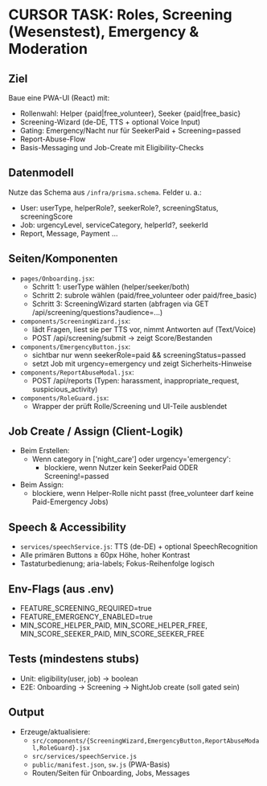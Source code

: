 # CURSOR TASK: Roles, Screening (Wesenstest), Emergency & Moderation

## Ziel
Baue eine PWA-UI (React) mit:
- Rollenwahl: Helper {paid|free_volunteer}, Seeker {paid|free_basic}
- Screening-Wizard (de-DE, TTS + optional Voice Input)
- Gating: Emergency/Nacht nur für SeekerPaid + Screening=passed
- Report-Abuse-Flow
- Basis-Messaging und Job-Create mit Eligibility-Checks

## Datenmodell
Nutze das Schema aus `/infra/prisma.schema`. Felder u. a.:
- User: userType, helperRole?, seekerRole?, screeningStatus, screeningScore
- Job: urgencyLevel, serviceCategory, helperId?, seekerId
- Report, Message, Payment …

## Seiten/Komponenten
- `pages/Onboarding.jsx`: 
  - Schritt 1: userType wählen (helper/seeker/both)
  - Schritt 2: subrole wählen (paid/free_volunteer oder paid/free_basic)
  - Schritt 3: ScreeningWizard starten (abfragen via GET /api/screening/questions?audience=...)
- `components/ScreeningWizard.jsx`:
  - lädt Fragen, liest sie per TTS vor, nimmt Antworten auf (Text/Voice)
  - POST /api/screening/submit -> zeigt Score/Bestanden
- `components/EmergencyButton.jsx`:
  - sichtbar nur wenn seekerRole=paid && screeningStatus=passed
  - setzt Job mit urgency=emergency und zeigt Sicherheits-Hinweise
- `components/ReportAbuseModal.jsx`:
  - POST /api/reports (Typen: harassment, inappropriate_request, suspicious_activity)
- `components/RoleGuard.jsx`:
  - Wrapper der prüft Rolle/Screening und UI-Teile ausblendet

## Job Create / Assign (Client-Logik)
- Beim Erstellen:
  - Wenn category in ['night_care'] oder urgency='emergency':
    - blockiere, wenn Nutzer kein SeekerPaid ODER Screening!=passed
- Beim Assign:
  - blockiere, wenn Helper-Rolle nicht passt (free_volunteer darf keine Paid-Emergency Jobs)

## Speech & Accessibility
- `services/speechService.js`: TTS (de-DE) + optional SpeechRecognition
- Alle primären Buttons ≥ 60px Höhe, hoher Kontrast
- Tastaturbedienung; aria-labels; Fokus-Reihenfolge logisch

## Env-Flags (aus .env)
- FEATURE_SCREENING_REQUIRED=true
- FEATURE_EMERGENCY_ENABLED=true
- MIN_SCORE_HELPER_PAID, MIN_SCORE_HELPER_FREE, MIN_SCORE_SEEKER_PAID, MIN_SCORE_SEEKER_FREE

## Tests (mindestens stubs)
- Unit: eligibility(user, job) -> boolean
- E2E: Onboarding -> Screening -> NightJob create (soll gated sein)

## Output
- Erzeuge/aktualisiere:
  - `src/components/{ScreeningWizard,EmergencyButton,ReportAbuseModal,RoleGuard}.jsx`
  - `src/services/speechService.js`
  - `public/manifest.json`, `sw.js` (PWA-Basis)
  - Routen/Seiten für Onboarding, Jobs, Messages
